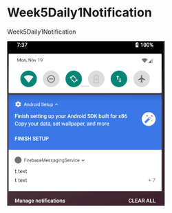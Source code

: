 # Week5Daily1Notification
Week5Daily1Notification


![image](https://raw.githubusercontent.com/MikhailKashtaevMobileApps/Week5Daily1Notification/master/app/src/main/assets/FirebaseMessagingService.PNG)

